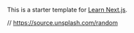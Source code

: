 This is a starter template for [Learn Next.js](https://nextjs.org/learn).

// https://source.unsplash.com/random
